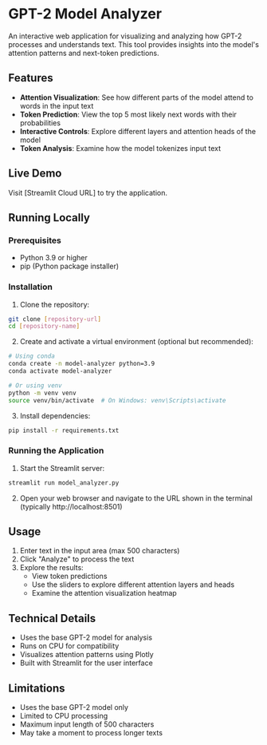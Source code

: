 # GPT-2 Model Analyzer

An interactive web application for visualizing and analyzing how GPT-2 processes and understands text. This tool provides insights into the model's attention patterns and next-token predictions.

## Features

- **Attention Visualization**: See how different parts of the model attend to words in the input text
- **Token Prediction**: View the top 5 most likely next words with their probabilities
- **Interactive Controls**: Explore different layers and attention heads of the model
- **Token Analysis**: Examine how the model tokenizes input text

## Live Demo

Visit [Streamlit Cloud URL] to try the application.

## Running Locally

### Prerequisites

- Python 3.9 or higher
- pip (Python package installer)

### Installation

1. Clone the repository:
```bash
git clone [repository-url]
cd [repository-name]
```

2. Create and activate a virtual environment (optional but recommended):
```bash
# Using conda
conda create -n model-analyzer python=3.9
conda activate model-analyzer

# Or using venv
python -m venv venv
source venv/bin/activate  # On Windows: venv\Scripts\activate
```

3. Install dependencies:
```bash
pip install -r requirements.txt
```

### Running the Application

1. Start the Streamlit server:
```bash
streamlit run model_analyzer.py
```

2. Open your web browser and navigate to the URL shown in the terminal (typically http://localhost:8501)

## Usage

1. Enter text in the input area (max 500 characters)
2. Click "Analyze" to process the text
3. Explore the results:
   - View token predictions
   - Use the sliders to explore different attention layers and heads
   - Examine the attention visualization heatmap

## Technical Details

- Uses the base GPT-2 model for analysis
- Runs on CPU for compatibility
- Visualizes attention patterns using Plotly
- Built with Streamlit for the user interface

## Limitations

- Uses the base GPT-2 model only
- Limited to CPU processing
- Maximum input length of 500 characters
- May take a moment to process longer texts
